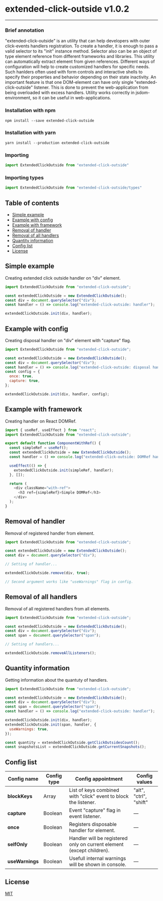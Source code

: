 # extended-click-outside v1.0.2

***

### Brief annotation

"extended-click-outside" is an utility that can help developers with outer click-events handlers registration. To create a handler, it is enough to pass a valid selector to its "init" instance method. Selector also can be an object of type element reference from different frameworks and libraries. This utility can automatically extract element from given references. Different ways of configuration will help to create customized handlers for specific needs. Such hanlders often used with form controls and interactive shells to specify their properties and behavior depending on their state inactivity. 
An important feature is that one DOM-element can have only single "extended-click-outside" listener. This is done to prevent the web-application from being overloaded with excess handlers. Utility works correctly in jsdom-environment, so it can be useful in web-applications.

### Installation with npm

``npm install --save extended-click-outside``

### Installation with yarn

``yarn install --production extended-click-outside``

### Importing

```js
import ExtendedClickOutside from "extended-click-outside"
```

### Importing types

```js
import ExtendedClickOutside from "extended-click-outside/types"
```

## Table of contents
* [Simple example](#simple-example)
* [Example with config](#example-with-config)
* [Example with framework](#example-with-framework)
* [Removal of handler](#removal-of-handler)
* [Removal of all handlers](#removal-of-all-handlers)
* [Quantity information](#quantity-information)
* [Config list](#config-list)
* [License](#license)

## Simple example

Creating extended click outside handler on "div" element.

```js
import ExtendedClickOutside from "extended-click-outside";

const extendedClickOutside = new ExtendedClickOutside();
const div = document.querySelector("div");
const handler = () => console.log("extended-click-outside: handler");

extendedClickOutside.init(div, handler);
```

## Example with config

Creating disposal handler on "div" element with "capture" flag.

```js
import ExtendedClickOutside from "extended-click-outside";

const extendedClickOutside = new ExtendedClickOutside();
const div = document.querySelector("div");
const handler = () => console.log("extended-click-outside: disposal handler");
const config = {
  once: true,
  capture: true,
};

extendedClickOutside.init(div, handler, config);
```

## Example with framework

Creating handler on React DOMRef.

```js
import { useRef, useEffect } from "react";
import ExtendedClickOutside from "extended-click-outside";

export default function ComponentWithRef() {
  const simpleRef = useRef();
  const extendedClickOutside = new ExtendedClickOutside();
  const handler = () => console.log("extended-click-outside: DOMRef handler");

  useEffect(() => {
    extendedClickOutside.init(simpleRef, handler);
  }, []);

  return (
    <div className="with-ref">
      <h3 ref={simpleRef}>Simple DOMRef</h3>
    </div>
  );
}
```

## Removal of handler

Removal of registered handler from element.

```js
import ExtendedClickOutside from "extended-click-outside";

const extendedClickOutside = new ExtendedClickOutside();
const div = document.querySelector("div");

// Setting of handler...

extendedClickOutside.remove(div, true);

// Second argument works like "useWarnings" flag in config.
```

## Removal of all handlers

Removal of all registered handlers from all elements.

```js
import ExtendedClickOutside from "extended-click-outside";

const extendedClickOutside = new ExtendedClickOutside();
const div = document.querySelector("div");
const span = document.querySelector("span");

// Setting of handlers...

extendedClickOutside.removeAllListeners();
```

## Quantity information

Getting information about the quantuty of handlers.

```js
import ExtendedClickOutside from "extended-click-outside";

const extendedClickOutside = new ExtendedClickOutside();
const div = document.querySelector("div");
const span = document.querySelector("span");
const handler = () => console.log("extended-click-outside: handler");

extendedClickOutside.init(div, handler);
extendedClickOutside.init(span, handler, {
  useWarnings: true,
});

const quantity = extendedClickOutside.getClickOutsidesCount();
const snapshotsList = extendedClickOutside.getCurrentSnapshots();
```

## Config list
Config name | Config type | Config appointment | Config values
------------|-------------|--------------------|--------------
**blockKeys**|Array|List of keys combined with "click" event to block the listener.|"alt", "ctrl", "shift"|
**capture**|Boolean|Event "capture" flag in event listener.|&mdash;|
**once**|Boolean|Registers disposable handler for element.|&mdash;|
**selfOnly**|Boolean|Handler will be registered only on current element (except children).|&mdash;|
**useWarnings**|Boolean|Usefull internal warnings will be shown in console.|&mdash;|

## License

[MIT](LICENSE)
